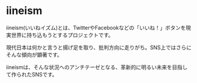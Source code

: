 # iineism

iineism(いいねイズム)とは、TwitterやFacebookなどの「いいね！」ボタンを現実世界に持ち込もうとするプロジェクトです。

現代日本は何かと言うと揚げ足を取り、批判方向に走りがち。SNS上ではさらにそんな傾向が顕著です。

iineismは、そんな状況へのアンチテーゼとなる、革新的に明るい未来を目指して作られたSNSです。